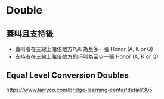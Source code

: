 # Double
## 蓋叫且支持後
- 蓋叫者在三線上賭倍敵方巧叫為至多一張 Honor (A, K or Q)
- 支持者在三線上賭倍敵方的巧叫為至少一張 Honor (A, K or Q)

## Equal Level Conversion Doubles
https://www.larryco.com/bridge-learning-center/detail/305
